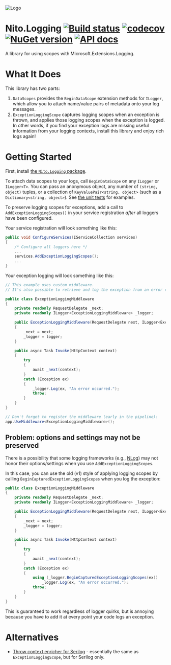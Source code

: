 ![Logo](src/icon.png)

# Nito.Logging [![Build status](https://github.com/StephenCleary/Logging/workflows/Build/badge.svg)](https://github.com/StephenCleary/Logging/actions?query=workflow%3ABuild) [![codecov](https://codecov.io/gh/StephenCleary/Logging/branch/main/graph/badge.svg)](https://codecov.io/gh/StephenCleary/Logging) [![NuGet version](https://badge.fury.io/nu/Nito.Logging.svg)](https://www.nuget.org/packages/Nito.Logging) [![API docs](https://img.shields.io/badge/API-FuGet-blue.svg)](https://fuget.org/packages/Nito.Logging)

A library for using scopes with Microsoft.Extensions.Logging.

# What It Does

This library has two parts:
1. `DataScopes` provides the `BeginDataScope` extension methods for `ILogger`, which allow you to attach name/value pairs of metadata onto your log messages.
1. `ExceptionLoggingScope` captures logging scopes when an exception is thrown, and applies those logging scopes when the exception is logged. In other words, if you find your exception logs are missing useful information from your logging contexts, install this library and enjoy rich logs again!

# Getting Started

First, install [the `Nito.Logging` package](https://www.nuget.org/packages/Nito.Logging).

To attach data scopes to your logs, call `BeginDataScope` on any `ILogger` or `ILogger<T>`. You can pass an anonymous object, any number of `(string, object)` tuples, or a collection of `KeyValuePair<string, object>` (such as a `Dictionary<string, object>`). See [the unit tests](https://github.com/StephenCleary/Logging/blob/main/test/DataScopesUnitTests/BasicUsageUnitTests.cs) for examples.

To preserve logging scopes for exceptions, add a call to `AddExceptionLoggingScopes()` in your service registration _after_ all loggers have been configured.

Your service registration will look something like this:

```C#
public void ConfigureServices(IServiceCollection services)
{
    /* Configure all loggers here */
    ...
    services.AddExceptionLoggingScopes();
    ...
}
```

Your exception logging will look something like this:

```C#
// This example uses custom middleware.
// It's also possible to retrieve and log the exception from an error controller if using the standard exception handling middleware.

public class ExceptionLoggingMiddleware
{
    private readonly RequestDelegate _next;
    private readonly ILogger<ExceptionLoggingMiddleware> _logger;

    public ExceptionLoggingMiddleware(RequestDelegate next, ILogger<ExceptionLoggingMiddleware> logger)
    {
        _next = next;
        _logger = logger;
    }

    public async Task Invoke(HttpContext context)
    {
        try
        {
            await _next(context);
        }
        catch (Exception ex)
        {
            _logger.Log(ex, "An error occurred.");
            throw;
        }
    }
}

// Don't forget to register the middleware (early in the pipeline):
app.UseMiddleware<ExceptionLoggingMiddleware>();
```

## Problem: options and settings may not be preserved

There is a possibility that some logging frameworks (e.g., [NLog](https://github.com/StephenCleary/Logging/issues/1)) may not honor their options/settings when you use `AddExceptionLoggingScopes`.

In this case, you can use the old (v1) style of applying logging scopes by calling `BeginCapturedExceptionLoggingScopes` when you log the exception:

```C#
public class ExceptionLoggingMiddleware
{
    private readonly RequestDelegate _next;
    private readonly ILogger<ExceptionLoggingMiddleware> _logger;

    public ExceptionLoggingMiddleware(RequestDelegate next, ILogger<ExceptionLoggingMiddleware> logger)
    {
        _next = next;
        _logger = logger;
    }

    public async Task Invoke(HttpContext context)
    {
        try
        {
            await _next(context);
        }
        catch (Exception ex)
        {
            using (_logger.BeginCapturedExceptionLoggingScopes(ex))
                _logger.Log(ex, "An error occurred.");
            throw;
        }
    }
}
```

This is guaranteed to work regardless of logger quirks, but is annoying because you have to add it at every point your code logs an exception.

# Alternatives

- [Throw context enricher for Serilog](https://github.com/Tolyandre/serilog-throw-context-enricher) - essentially the same as `ExceptionLoggingScope`, but for Serilog only.
